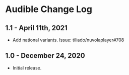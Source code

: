Audible Change Log
==================

1.1 - April 11th, 2021
----------------------

  * Add national variants. Issue: tiliado/nuvolaplayer#708

1.0 - December 24, 2020
-----------------------

  * Initial release.
